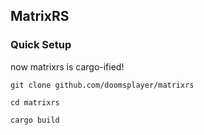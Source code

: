 ## MatrixRS

### Quick Setup

now matrixrs is cargo-ified!

```
git clone github.com/doomsplayer/matrixrs

cd matrixrs

cargo build
```
